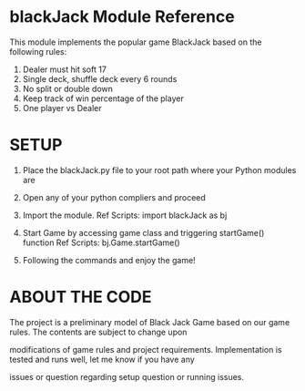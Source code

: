 blackJack Module Reference
======================

This module implements the popular game BlackJack based on the following rules:

1. Dealer must hit soft 17
2. Single deck, shuffle deck every 6 rounds
3. No split or double down
4. Keep track of win percentage of the player
5. One player vs Dealer

SETUP
=====

 1. Place the blackJack.py file to your root path where your Python modules are

 2. Open any of your python compliers and proceed

 3. Import the module. Ref Scripts: import blackJack as bj

 4. Start Game by accessing game class and triggering startGame() function 
    Ref Scripts: bj.Game.startGame()

 5. Following the commands and enjoy the game!


ABOUT THE CODE
==============

The project is a preliminary model of Black Jack Game based on our game rules. The contents are subject to change upon 

modifications of game rules and project requirements. Implementation is tested and runs well, let me know if you have any

issues or question regarding setup question or running issues.
